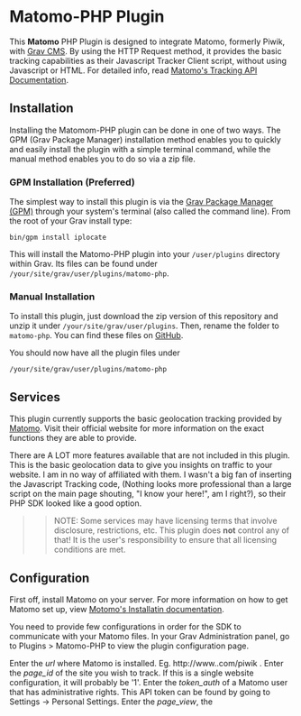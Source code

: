 # Matomo-PHP Plugin

This **Matomo** PHP Plugin is designed to integrate Matomo, formerly Piwik, with [Grav CMS](http://github.com/getgrav/grav). By using the HTTP Request method, it provides the basic tracking capabilities as their Javascript Tracker Client script, without using Javascript or HTML. For detailed info, read [Matomo's Tracking API Documentation](https://matomo.org/docs/tracking-api).


## Installation

Installing the Matomom-PHP plugin can be done in one of two ways. The GPM (Grav Package Manager) installation method enables you to quickly and easily install the plugin with a simple terminal command, while the manual method enables you to do so via a zip file.

### GPM Installation (Preferred)

The simplest way to install this plugin is via the [Grav Package Manager (GPM)](http://learn.getgrav.org/advanced/grav-gpm) through your system's terminal (also called the command line).  From the root of your Grav install type:

    bin/gpm install iplocate

This will install the Matomo-PHP plugin into your `/user/plugins` directory within Grav. Its files can be found under `/your/site/grav/user/plugins/matomo-php`.

### Manual Installation

To install this plugin, just download the zip version of this repository and unzip it under `/your/site/grav/user/plugins`. Then, rename the folder to `matomo-php`. You can find these files on [GitHub](https://github.com/c0v3rt0p/grav-plugin-matomo-php).

You should now have all the plugin files under

    /your/site/grav/user/plugins/matomo-php

## Services

This plugin currently supports the basic geolocation tracking provided by [Matomo](https://matomo.org/). Visit their official website for more information on the exact functions they are able to provide.

There are A LOT more features available that are not included in this plugin. This is the basic geolocation data to give you insights on traffic to your website.
I am in no way of affiliated with them. I wasn't a big fan of inserting the Javascript Tracking code, (Nothing looks more professional than a large script on the main page shouting, "I know your here!", am I right?), so their PHP SDK looked like a good option.

>> NOTE: Some services may have licensing terms that involve disclosure, restrictions, etc. This plugin does **not** control any of that! It is the user's responsibility to ensure that all licensing conditions are met.

## Configuration
First off, install Matomo on your server. For more information on how to get Matomo set up, view [Motomo's Installatin documentation](https://matomo.org/docs/installation/).

You need to provide few configurations in order for the SDK to communicate with your Matomo files. In your Grav Administration panel, go to Plugins > Matomo-PHP to view the plugin configuration page.

Enter the *url* where Matomo is installed. Eg. http://www.<yourdomain>.com/piwik .
Enter the *page_id* of the site you wish to track. If this is a single website configuration, it will probably be '1'.
Enter the *token_auth* of a Matomo user that has administrative rights. This API token can be found by going to Settings -> Personal Settings.
Enter the *page_view*, the <Title> of your site.


## Config Defaults

If you need to override some plugin default values, copy `matomo-php.yaml` from the `plugins/matomo-php` folder to your `config/plugins` folder.

This plugin is enabled by default.
```
enabled: true
```
  - `enabled` is used to enable/disable the plugin. There is no way to selectively enable this plugin. Either it is on or off.

# Additional Information

There is a lot more you can customize. I am fairly new to all aspects of Grav, and web development for that matter, so all input on improvements would be greatly appreciated. If you wish to add additional calls to the SDK, by all means, feel free to modify the php files and create your own plugin. I am open to all suggestions, and have merely created this plugin to fill an immediate need.

